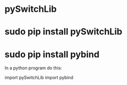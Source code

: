 # pySwitchLib

# sudo pip install pySwitchLib
# sudo pip install pybind


In a python program do this:

import pySwitchLib
import pybind




